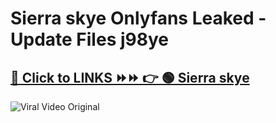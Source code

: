 
 # Sierra skye Onlyfans Leaked - Update Files j98ye

## <h2><a href="https://clipsfans.com/Sierra_skye&ref=git">🔗 Click to LINKS ⏩⏩ 👉 🟢 Sierra skye </a></h2>

<a href="https://clipsfans.com/Sierra_skye&ref=git" rel="nofollow" data-target="animated-image.originalLink"><img src="https://i.ibb.co.com/xMMVF88/686577567.gif" alt="Viral Video Original" style="max-width: 100%; display: inline-block;" data-target="animated-image.originalImage"></a>

